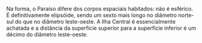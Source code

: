 ﻿Na forma, o Paraíso difere dos corpos espaciais habitados: não é esférico. É definitivamente elipsóide, sendo um sexto mais longo no diâmetro norte-sul do que no diâmetro leste-oeste. A Ilha Central é essencialmente achatada e a distância da superfície superior para a superfície inferior é um décimo do diâmetro leste-oeste.